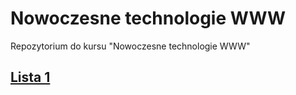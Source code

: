 # Nowoczesne technologie WWW
Repozytorium do kursu "Nowoczesne technologie WWW"

## [Lista 1](https://luk9400.github.io/ntwww/list1/)
